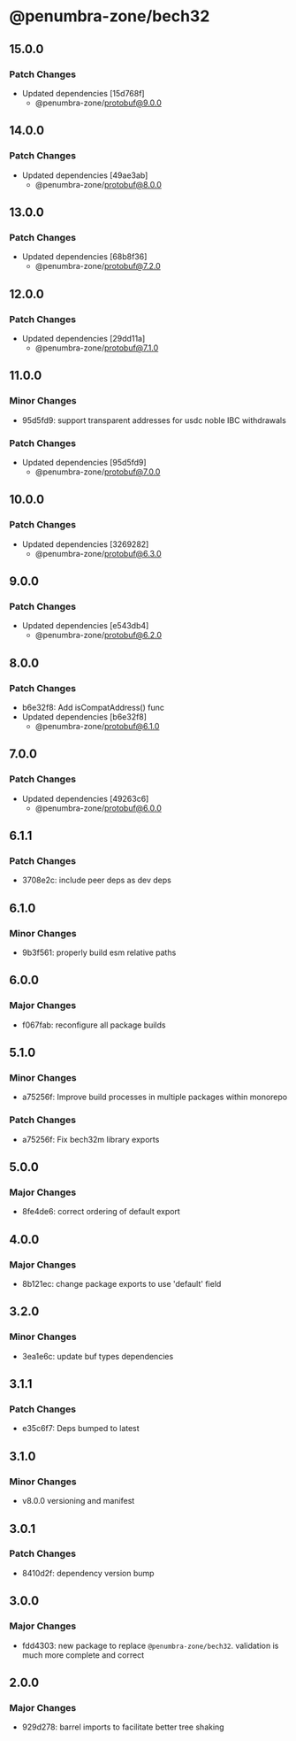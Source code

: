 # @penumbra-zone/bech32

## 15.0.0

### Patch Changes

- Updated dependencies [15d768f]
  - @penumbra-zone/protobuf@9.0.0

## 14.0.0

### Patch Changes

- Updated dependencies [49ae3ab]
  - @penumbra-zone/protobuf@8.0.0

## 13.0.0

### Patch Changes

- Updated dependencies [68b8f36]
  - @penumbra-zone/protobuf@7.2.0

## 12.0.0

### Patch Changes

- Updated dependencies [29dd11a]
  - @penumbra-zone/protobuf@7.1.0

## 11.0.0

### Minor Changes

- 95d5fd9: support transparent addresses for usdc noble IBC withdrawals

### Patch Changes

- Updated dependencies [95d5fd9]
  - @penumbra-zone/protobuf@7.0.0

## 10.0.0

### Patch Changes

- Updated dependencies [3269282]
  - @penumbra-zone/protobuf@6.3.0

## 9.0.0

### Patch Changes

- Updated dependencies [e543db4]
  - @penumbra-zone/protobuf@6.2.0

## 8.0.0

### Patch Changes

- b6e32f8: Add isCompatAddress() func
- Updated dependencies [b6e32f8]
  - @penumbra-zone/protobuf@6.1.0

## 7.0.0

### Patch Changes

- Updated dependencies [49263c6]
  - @penumbra-zone/protobuf@6.0.0

## 6.1.1

### Patch Changes

- 3708e2c: include peer deps as dev deps

## 6.1.0

### Minor Changes

- 9b3f561: properly build esm relative paths

## 6.0.0

### Major Changes

- f067fab: reconfigure all package builds

## 5.1.0

### Minor Changes

- a75256f: Improve build processes in multiple packages within monorepo

### Patch Changes

- a75256f: Fix bech32m library exports

## 5.0.0

### Major Changes

- 8fe4de6: correct ordering of default export

## 4.0.0

### Major Changes

- 8b121ec: change package exports to use 'default' field

## 3.2.0

### Minor Changes

- 3ea1e6c: update buf types dependencies

## 3.1.1

### Patch Changes

- e35c6f7: Deps bumped to latest

## 3.1.0

### Minor Changes

- v8.0.0 versioning and manifest

## 3.0.1

### Patch Changes

- 8410d2f: dependency version bump

## 3.0.0

### Major Changes

- fdd4303: new package to replace `@penumbra-zone/bech32`. validation is much more complete and correct

## 2.0.0

### Major Changes

- 929d278: barrel imports to facilitate better tree shaking
